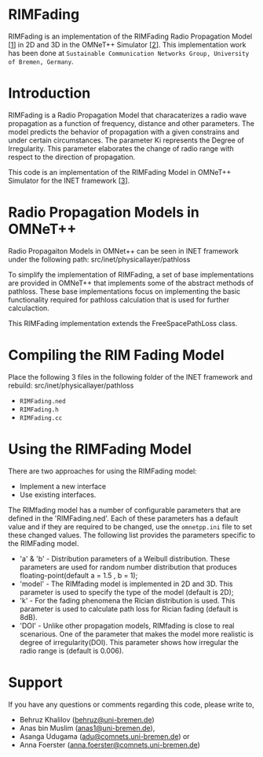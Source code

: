 # RIMFading

RIMFading is an implementation of the RIMFading Radio Propagation Model [[1](https://www.cs.virginia.edu/wsn/docs/papers/tosn06-models.pdf)] in 2D and 3D in the OMNeT++ Simulator [[2](https://omnetpp.org)]. This implementation work has been done at `Sustainable Communication Networks Group, University of Bremen, Germany`.

Introduction
============

RIMFading is a Radio Propagation Model that characaterizes a radio wave propagation as a function of frequency, distance and other parameters. The model predicts the behavior of propagation with a given constrains and under certain circumstances. The parameter Ki represents the Degree of Irregularity. This parameter elaborates the change of radio range with respect to the direction of propagation.

This code is an implementation of the RIMFading Model in OMNeT++ Simulator for the INET framework [[3](https://inet.omnetpp.org)].


Radio Propagation Models in OMNeT++
==========================
Radio Propagaiton Models in OMNet++ can be seen in INET framework under the following path: src/inet/physicallayer/pathloss


To simplify the implementation of RIMFading, a set of base implementations are provided in OMNeT++ that implements some of the abstract methods of pathloss. These base implementations focus on implementing the basic functionality required for pathloss calculation that is used for further calculaction.

This RIMFading implementation extends the FreeSpacePathLoss class.


Compiling the RIM Fading Model
=================================

Place the following 3 files in the following folder of the INET framework and rebuild: src/inet/physicallayer/pathloss

- `RIMFading.ned`
- `RIMFading.h`
- `RIMFading.cc`


Using the RIMFading Model
=============================

There are two approaches for using the RIMFading model:
- Implement a new interface
- Use existing interfaces.

The RIMfading model has a number of configurable parameters that are defined in the 'RIMFading.ned'. Each of these parameters has a default value and if they are required to be changed, use the `omnetpp.ini` file to set these changed values. The following list provides the parameters specific to the RIMFading model.

- 'a' & 'b' - Distribution parameters of a Weibull distribution. These parameters  are used for random number distribution                 that produces floating-point(default a = 1.5 , b = 1); 
- 'model'   - The RIMfading model is implemented in 2D and 3D. This parameter is used to specify the type of the model                     (default is 2D);
- 'k'       - For the fading phenomena the Rician distribution is used. This parameter is used to calculate path loss for                   Rician fading (default is 8dB).
- 'DOI'     - Unlike other propagation models, RIMfading is close to real scenarious. One of the parameter that makes the                   model more realistic is degree of irregularity(DOI). This parameter shows how irregular the radio range is                   (default is 0.006).


Support
=======

If you have any questions or comments regarding this code, please write to,

- Behruz Khalilov (behruz@uni-bremen.de)
- Anas bin Muslim (anas1@uni-bremen.de),
- Asanga Udugama (adu@comnets.uni-bremen.de) or 
- Anna Foerster (anna.foerster@comnets.uni-bremen.de)

